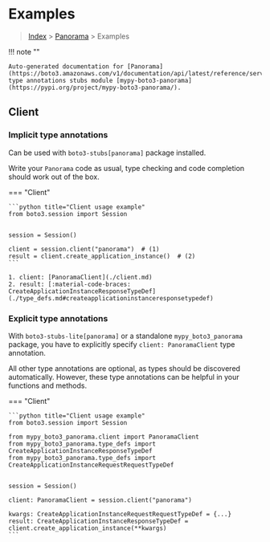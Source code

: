 # Examples

> [Index](../README.md) > [Panorama](./README.md) > Examples

!!! note ""

    Auto-generated documentation for [Panorama](https://boto3.amazonaws.com/v1/documentation/api/latest/reference/services/panorama.html#Panorama)
    type annotations stubs module [mypy-boto3-panorama](https://pypi.org/project/mypy-boto3-panorama/).

## Client

### Implicit type annotations

Can be used with `boto3-stubs[panorama]` package installed.

Write your `Panorama` code as usual,
type checking and code completion should work out of the box.


=== "Client"

    ```python title="Client usage example"
    from boto3.session import Session


    session = Session()

    client = session.client("panorama")  # (1)
    result = client.create_application_instance()  # (2)
    ```

    1. client: [PanoramaClient](./client.md)
    2. result: [:material-code-braces: CreateApplicationInstanceResponseTypeDef](./type_defs.md#createapplicationinstanceresponsetypedef) 






### Explicit type annotations

With `boto3-stubs-lite[panorama]`
or a standalone `mypy_boto3_panorama` package, you have to explicitly specify `client: PanoramaClient` type annotation.

All other type annotations are optional, as types should be discovered automatically.
However, these type annotations can be helpful in your functions and methods.


=== "Client"

    ```python title="Client usage example"
    from boto3.session import Session

    from mypy_boto3_panorama.client import PanoramaClient
    from mypy_boto3_panorama.type_defs import CreateApplicationInstanceResponseTypeDef
    from mypy_boto3_panorama.type_defs import CreateApplicationInstanceRequestRequestTypeDef


    session = Session()

    client: PanoramaClient = session.client("panorama")

    kwargs: CreateApplicationInstanceRequestRequestTypeDef = {...}
    result: CreateApplicationInstanceResponseTypeDef = client.create_application_instance(**kwargs)
    ```






